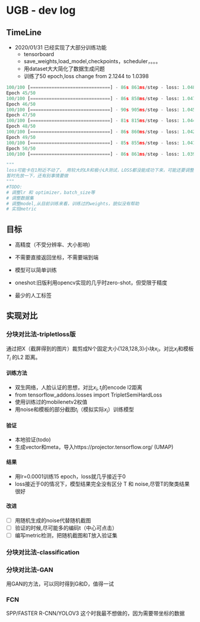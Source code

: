 # UGB - dev log

## TimeLine

- 2020/01/31 已经实现了大部分训练功能
  - tensorboard
  - save_weights,load_model,checkpoints，scheduler，。。。
  - 用dataset大大简化了数据生成问题
  - 训练了50 epoch,loss change from 2.1244 to 1.0398

```python
100/100 [==============================] - 86s 861ms/step - loss: 1.0488
Epoch 45/50
100/100 [==============================] - 86s 858ms/step - loss: 1.0475
Epoch 46/50
100/100 [==============================] - 90s 905ms/step - loss: 1.0451
Epoch 47/50
100/100 [==============================] - 81s 815ms/step - loss: 1.0443
Epoch 48/50
100/100 [==============================] - 86s 860ms/step - loss: 1.0425
Epoch 49/50
100/100 [==============================] - 85s 855ms/step - loss: 1.0412
Epoch 50/50
100/100 [==============================] - 86s 861ms/step - loss: 1.0398

"""
loss可能卡在1附近不动了， 用较大的LR和极小LR测试，LOSS都没能成功下来，可能还要调整数据集
暂时先放一下，还有别事情要做
"""
#TODO:
# 调整lr 和 optimizer，batch_size等
# 调整数据集
# 调整model,从目前训练来看，训练过的weights，貌似没有帮助
# 实现metric


```

## 目标

- 高精度（不受分辨率、大小影响）

- 不需要直接返回坐标，不需要端到端

- 模型可以简单训练

- oneshot:旧版利用opencv实现的几乎时zero-shot，但受限于精度

- 最少的人工标签

## 实现对比

### 分块对比法-tripletloss版

通过把X（截屏得到的图片）裁剪成N个固定大小(128,128,3)小块$x_i$，对比$x_i$和模板$T_i$ 的L2 距离。

#### 训练方法

- 双生网络，人脸认证的思想，对比$x_i,t_i$的encode l2距离
- from tensorflow_addons.losses import TripletSemiHardLoss
- 使用训练过的mobilenetv2权值
- 用noise和模板的部分截图$t_i$（模拟实际$x_i$）训练模型

#### 验证

- 本地验证(todo)
- 生成vector和meta，导入https://projector.tensorflow.org/ (UMAP)

#### 结果

- 用lr=0.0001训练15 epoch，loss就几乎接近于0
- loss接近于0的情况下，模型结果完全没有区分 T 和 noise,尽管T的聚类结果很好

#### 改进

- [ ] 用随机生成的noise代替随机截图
- [ ] 验证的时候,尽可能多的编码t（中心可点击）
- [ ] 编写metric检测，把随机截图和T放入验证集

### 分块对比法-classification

### 分块对比法-GAN

用GAN的方法，可以同时得到G和D，值得一试

### FCN

SPP/FASTER R-CNN/YOLOV3
这个时我最不想做的，因为需要带坐标的数据
